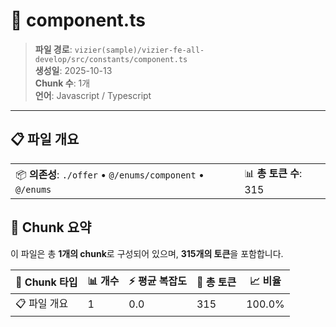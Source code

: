 # 📄 component.ts

> **파일 경로**: `vizier(sample)/vizier-fe-all-develop/src/constants/component.ts`  
> **생성일**: 2025-10-13  
> **Chunk 수**: 1개  
> **언어**: Javascript / Typescript
---


## 📋 파일 개요

| | |
|--|--|
| 📦 **의존성**: `./offer` • `@/enums/component` • `@/enums` | 📊 **총 토큰 수**: 315 |






## 🧩 Chunk 요약

이 파일은 총 **1개의 chunk**로 구성되어 있으며, **315개의 토큰**을 포함합니다.

| 🧩 Chunk 타입 | 📊 개수 | ⚡ 평균 복잡도 | 📝 총 토큰 | 📈 비율 |
|---------------|--------|-------------|----------|--------|
| 📋 파일 개요 | 1 | 0.0 | 315 | 100.0% |

